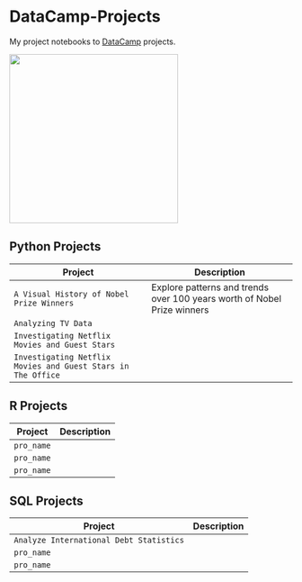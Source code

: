 # DataCamp-Projects
My project notebooks to [DataCamp](https://learn.datacamp.com/) projects.

<img src="https://res.cloudinary.com/dyd911kmh/image/upload/f_auto,q_auto:best/v1603223608/DC_New_mugdv8.png" width="300">

## Python Projects
| Project       | Description |
|-----------|------|
| `A Visual History of Nobel Prize Winners`    | Explore patterns and trends over 100 years worth of Nobel Prize winners   |
| `Analyzing TV Data`   | <Description>   |
| `Investigating Netflix Movies and Guest Stars` | <Description>   |
| `Investigating Netflix Movies and Guest Stars in The Office` | <Description>   |

## R Projects
| Project       | Description |
|-----------|------|
| `pro_name`    | <Description>   |
| `pro_name`   | <Description>   |
| `pro_name` | <Description>   |

## SQL Projects
| Project       | Description |
|-----------|------|
| `Analyze International Debt Statistics`    | <Description>   |
| `pro_name`   | <Description>   |
| `pro_name` | <Description>   |
